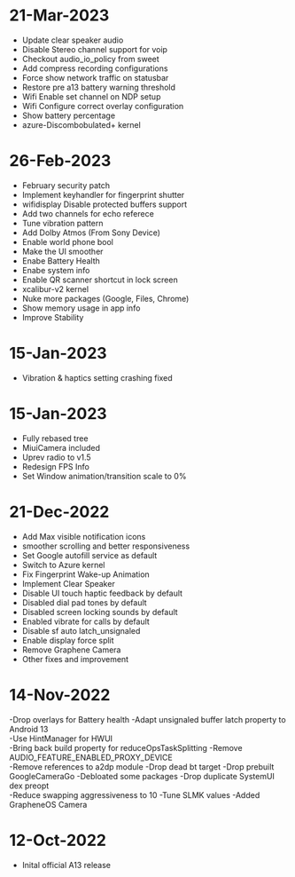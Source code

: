 # 21-Mar-2023
- Update clear speaker audio 
- Disable Stereo channel support for voip
- Checkout audio_io_policy from sweet
- Add compress recording configurations 
- Force show network traffic on statusbar 
- Restore pre a13 battery warning threshold
- Wifi Enable set channel on NDP setup 
- Wifi Configure correct overlay configuration
- Show battery percentage
- azure-Discombobulated+ kernel

# 26-Feb-2023
- February security patch 
- Implement keyhandler for fingerprint shutter 
- wifidisplay Disable protected buffers support  
- Add two channels for echo referece 
- Tune vibration pattern  
- Add Dolby Atmos (From Sony Device) 
- Enable world phone bool 
- Make the UI smoother 
- Enabe Battery Health  
- Enabe system info 
- Enable QR scanner shortcut in lock screen  
- xcalibur-v2 kernel  
- Nuke more packages (Google, Files, Chrome) 
- Show memory usage in app info 
- Improve Stability

# 15-Jan-2023
- Vibration & haptics setting crashing fixed

# 15-Jan-2023
- Fully rebased tree
- MiuiCamera included
- Uprev radio to v1.5
- Redesign FPS Info
- Set Window animation/transition scale to 0%

# 21-Dec-2022
- Add Max visible notification icons  
- smoother scrolling and better responsiveness  
- Set Google autofill service as default  
- Switch to Azure kernel  
- Fix Fingerprint Wake-up Animation   
- Implement Clear Speaker  
- Disable UI touch haptic feedback by default  
- Disabled dial pad tones by default  
- Disabled screen locking sounds by default  
- Enabled vibrate for calls by default  
- Disable sf auto latch_unsignaled  
- Enable display force split  
- Remove Graphene Camera  
- Other fixes and improvement

# 14-Nov-2022
-Drop overlays for Battery health 
-Adapt unsignaled buffer latch property to Android 13  
-Use HintManager for HWUI  
-Bring back build property for reduceOpsTaskSplitting 
-Remove AUDIO_FEATURE_ENABLED_PROXY_DEVICE  
-Remove references to a2dp module 
-Drop dead bt target 
-Drop prebuilt GoogleCameraGo 
-Debloated some packages 
-Drop duplicate SystemUI dex preopt  
-Reduce swapping aggressiveness to 10 
-Tune SLMK values 
-Added GrapheneOS Camera

# 12-Oct-2022
- Inital official A13 release
